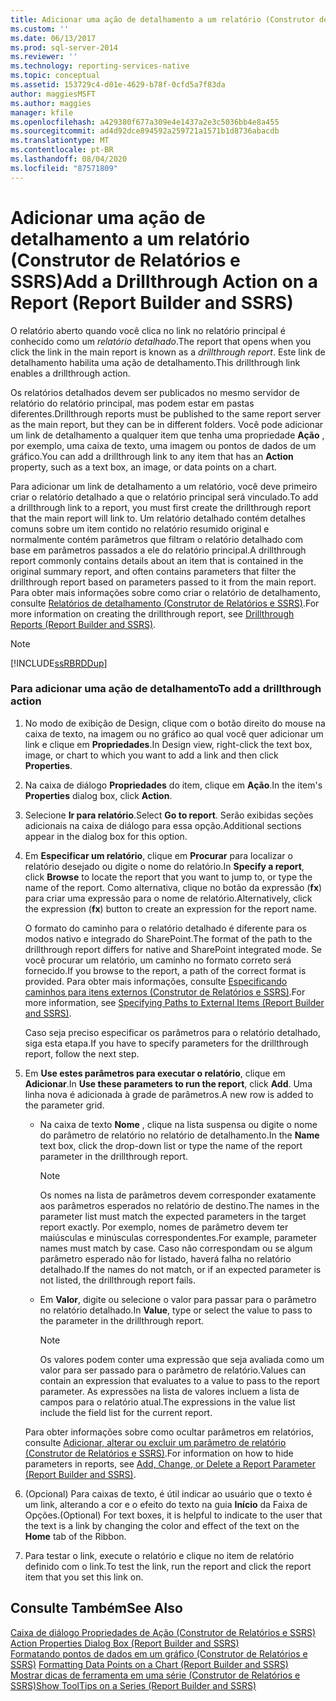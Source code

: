 ```yaml
---
title: Adicionar uma ação de detalhamento a um relatório (Construtor de Relatórios e SSRS) | Microsoft Docs
ms.custom: ''
ms.date: 06/13/2017
ms.prod: sql-server-2014
ms.reviewer: ''
ms.technology: reporting-services-native
ms.topic: conceptual
ms.assetid: 153729c4-d01e-4629-b78f-0cfd5a7f83da
author: maggiesMSFT
ms.author: maggies
manager: kfile
ms.openlocfilehash: a429380f677a309e4e1437a2e3c5036bb4e8a455
ms.sourcegitcommit: ad4d92dce894592a259721a1571b1d8736abacdb
ms.translationtype: MT
ms.contentlocale: pt-BR
ms.lasthandoff: 08/04/2020
ms.locfileid: "87571809"
---
```

# <a name="add-a-drillthrough-action-on-a-report-report-builder-and-ssrs"></a><span data-ttu-id="1f299-102">Adicionar uma ação de detalhamento a um relatório (Construtor de Relatórios e SSRS)</span><span class="sxs-lookup"><span data-stu-id="1f299-102">Add a Drillthrough Action on a Report (Report Builder and SSRS)</span></span>
  <span data-ttu-id="1f299-103">O relatório aberto quando você clica no link no relatório principal é conhecido como um *relatório detalhado*.</span><span class="sxs-lookup"><span data-stu-id="1f299-103">The report that opens when you click the link in the main report is known as a *drillthrough report*.</span></span> <span data-ttu-id="1f299-104">Este link de detalhamento habilita uma ação de detalhamento.</span><span class="sxs-lookup"><span data-stu-id="1f299-104">This drillthrough link enables a drillthrough action.</span></span>  
  
 <span data-ttu-id="1f299-105">Os relatórios detalhados devem ser publicados no mesmo servidor de relatório do relatório principal, mas podem estar em pastas diferentes.</span><span class="sxs-lookup"><span data-stu-id="1f299-105">Drillthrough reports must be published to the same report server as the main report, but they can be in different folders.</span></span> <span data-ttu-id="1f299-106">Você pode adicionar um link de detalhamento a qualquer item que tenha uma propriedade **Ação** , por exemplo, uma caixa de texto, uma imagem ou pontos de dados de um gráfico.</span><span class="sxs-lookup"><span data-stu-id="1f299-106">You can add a drillthrough link to any item that has an **Action** property, such as a text box, an image, or data points on a chart.</span></span>  
  
 <span data-ttu-id="1f299-107">Para adicionar um link de detalhamento a um relatório, você deve primeiro criar o relatório detalhado a que o relatório principal será vinculado.</span><span class="sxs-lookup"><span data-stu-id="1f299-107">To add a drillthrough link to a report, you must first create the drillthrough report that the main report will link to.</span></span> <span data-ttu-id="1f299-108">Um relatório detalhado contém detalhes comuns sobre um item contido no relatório resumido original e normalmente contém parâmetros que filtram o relatório detalhado com base em parâmetros passados a ele do relatório principal.</span><span class="sxs-lookup"><span data-stu-id="1f299-108">A drillthrough report commonly contains details about an item that is contained in the original summary report, and often contains parameters that filter the drillthrough report based on parameters passed to it from the main report.</span></span> <span data-ttu-id="1f299-109">Para obter mais informações sobre como criar o relatório de detalhamento, consulte [Relatórios de detalhamento &#40;Construtor de Relatórios e SSRS&#41;](drillthrough-reports-report-builder-and-ssrs.md).</span><span class="sxs-lookup"><span data-stu-id="1f299-109">For more information on creating the drillthrough report, see [Drillthrough Reports &#40;Report Builder and SSRS&#41;](drillthrough-reports-report-builder-and-ssrs.md).</span></span>  
  
> [!NOTE]  
>  [!INCLUDE[ssRBRDDup](../../includes/ssrbrddup-md.md)]  
  
### <a name="to-add-a-drillthrough-action"></a><span data-ttu-id="1f299-110">Para adicionar uma ação de detalhamento</span><span class="sxs-lookup"><span data-stu-id="1f299-110">To add a drillthrough action</span></span>  
  
1.  <span data-ttu-id="1f299-111">No modo de exibição de Design, clique com o botão direito do mouse na caixa de texto, na imagem ou no gráfico ao qual você quer adicionar um link e clique em **Propriedades**.</span><span class="sxs-lookup"><span data-stu-id="1f299-111">In Design view, right-click the text box, image, or chart to which you want to add a link and then click **Properties**.</span></span>  
  
2.  <span data-ttu-id="1f299-112">Na caixa de diálogo **Propriedades** do item, clique em **Ação**.</span><span class="sxs-lookup"><span data-stu-id="1f299-112">In the item's **Properties** dialog box, click **Action**.</span></span>  
  
3.  <span data-ttu-id="1f299-113">Selecione **Ir para relatório**.</span><span class="sxs-lookup"><span data-stu-id="1f299-113">Select **Go to report**.</span></span> <span data-ttu-id="1f299-114">Serão exibidas seções adicionais na caixa de diálogo para essa opção.</span><span class="sxs-lookup"><span data-stu-id="1f299-114">Additional sections appear in the dialog box for this option.</span></span>  
  
4.  <span data-ttu-id="1f299-115">Em **Especificar um relatório**, clique em **Procurar** para localizar o relatório desejado ou digite o nome do relatório.</span><span class="sxs-lookup"><span data-stu-id="1f299-115">In **Specify a report**, click **Browse** to locate the report that you want to jump to, or type the name of the report.</span></span> <span data-ttu-id="1f299-116">Como alternativa, clique no botão da expressão (**fx**) para criar uma expressão para o nome de relatório.</span><span class="sxs-lookup"><span data-stu-id="1f299-116">Alternatively, click the expression (**fx**) button to create an expression for the report name.</span></span>  
  
     <span data-ttu-id="1f299-117">O formato do caminho para o relatório detalhado é diferente para os modos nativo e integrado do SharePoint.</span><span class="sxs-lookup"><span data-stu-id="1f299-117">The format of the path to the drillthrough report differs for native and SharePoint integrated mode.</span></span> <span data-ttu-id="1f299-118">Se você procurar um relatório, um caminho no formato correto será fornecido.</span><span class="sxs-lookup"><span data-stu-id="1f299-118">If you browse to the report, a path of the correct format is provided.</span></span> <span data-ttu-id="1f299-119">Para obter mais informações, consulte [Especificando caminhos para itens externos &#40;Construtor de Relatórios e SSRS&#41;](specifying-paths-to-external-items-report-builder-and-ssrs.md).</span><span class="sxs-lookup"><span data-stu-id="1f299-119">For more information, see [Specifying Paths to External Items &#40;Report Builder and SSRS&#41;](specifying-paths-to-external-items-report-builder-and-ssrs.md).</span></span>  
  
     <span data-ttu-id="1f299-120">Caso seja preciso especificar os parâmetros para o relatório detalhado, siga esta etapa.</span><span class="sxs-lookup"><span data-stu-id="1f299-120">If you have to specify parameters for the drillthrough report, follow the next step.</span></span>  
  
5.  <span data-ttu-id="1f299-121">Em **Use estes parâmetros para executar o relatório**, clique em **Adicionar**.</span><span class="sxs-lookup"><span data-stu-id="1f299-121">In **Use these parameters to run the report**, click **Add**.</span></span> <span data-ttu-id="1f299-122">Uma linha nova é adicionada à grade de parâmetros.</span><span class="sxs-lookup"><span data-stu-id="1f299-122">A new row is added to the parameter grid.</span></span>  
  
    -   <span data-ttu-id="1f299-123">Na caixa de texto **Nome** , clique na lista suspensa ou digite o nome do parâmetro de relatório no relatório de detalhamento.</span><span class="sxs-lookup"><span data-stu-id="1f299-123">In the **Name** text box, click the drop-down list or type the name of the report parameter in the drillthrough report.</span></span>  
  
        > [!NOTE]  
        >  <span data-ttu-id="1f299-124">Os nomes na lista de parâmetros devem corresponder exatamente aos parâmetros esperados no relatório de destino.</span><span class="sxs-lookup"><span data-stu-id="1f299-124">The names in the parameter list must match the expected parameters in the target report exactly.</span></span> <span data-ttu-id="1f299-125">Por exemplo, nomes de parâmetro devem ter maiúsculas e minúsculas correspondentes.</span><span class="sxs-lookup"><span data-stu-id="1f299-125">For example, parameter names must match by case.</span></span> <span data-ttu-id="1f299-126">Caso não correspondam ou se algum parâmetro esperado não for listado, haverá falha no relatório detalhado.</span><span class="sxs-lookup"><span data-stu-id="1f299-126">If the names do not match, or if an expected parameter is not listed, the drillthrough report fails.</span></span>  
  
    -   <span data-ttu-id="1f299-127">Em **Valor**, digite ou selecione o valor para passar para o parâmetro no relatório detalhado.</span><span class="sxs-lookup"><span data-stu-id="1f299-127">In **Value**, type or select the value to pass to the parameter in the drillthrough report.</span></span>  
  
        > [!NOTE]  
        >  <span data-ttu-id="1f299-128">Os valores podem conter uma expressão que seja avaliada como um valor para ser passado para o parâmetro de relatório.</span><span class="sxs-lookup"><span data-stu-id="1f299-128">Values can contain an expression that evaluates to a value to pass to the report parameter.</span></span> <span data-ttu-id="1f299-129">As expressões na lista de valores incluem a lista de campos para o relatório atual.</span><span class="sxs-lookup"><span data-stu-id="1f299-129">The expressions in the value list include the field list for the current report.</span></span>  
  
     <span data-ttu-id="1f299-130">Para obter informações sobre como ocultar parâmetros em relatórios, consulte [Adicionar, alterar ou excluir um parâmetro de relatório &#40;Construtor de Relatórios e SSRS&#41;](add-change-or-delete-a-report-parameter-report-builder-and-ssrs.md).</span><span class="sxs-lookup"><span data-stu-id="1f299-130">For information on how to hide parameters in reports, see [Add, Change, or Delete a Report Parameter &#40;Report Builder and SSRS&#41;](add-change-or-delete-a-report-parameter-report-builder-and-ssrs.md).</span></span>  
  
6.  <span data-ttu-id="1f299-131">(Opcional) Para caixas de texto, é útil indicar ao usuário que o texto é um link, alterando a cor e o efeito do texto na guia **Início** da Faixa de Opções.</span><span class="sxs-lookup"><span data-stu-id="1f299-131">(Optional) For text boxes, it is helpful to indicate to the user that the text is a link by changing the color and effect of the text on the **Home** tab of the Ribbon.</span></span>  
  
7.  <span data-ttu-id="1f299-132">Para testar o link, execute o relatório e clique no item de relatório definido com o link.</span><span class="sxs-lookup"><span data-stu-id="1f299-132">To test the link, run the report and click the report item that you set this link on.</span></span>  
  
## <a name="see-also"></a><span data-ttu-id="1f299-133">Consulte Também</span><span class="sxs-lookup"><span data-stu-id="1f299-133">See Also</span></span>  
 <span data-ttu-id="1f299-134">[Caixa de diálogo Propriedades de Ação &#40;Construtor de Relatórios e SSRS&#41;](../action-properties-dialog-box-report-builder-and-ssrs.md) </span><span class="sxs-lookup"><span data-stu-id="1f299-134">[Action Properties Dialog Box &#40;Report Builder and SSRS&#41;](../action-properties-dialog-box-report-builder-and-ssrs.md) </span></span>  
 <span data-ttu-id="1f299-135">[Formatando pontos de dados em um gráfico &#40;Construtor de Relatórios e SSRS&#41;](formatting-data-points-on-a-chart-report-builder-and-ssrs.md) </span><span class="sxs-lookup"><span data-stu-id="1f299-135">[Formatting Data Points on a Chart &#40;Report Builder and SSRS&#41;](formatting-data-points-on-a-chart-report-builder-and-ssrs.md) </span></span>  
 [<span data-ttu-id="1f299-136">Mostrar dicas de ferramenta em uma série &#40;Construtor de Relatórios e SSRS&#41;</span><span class="sxs-lookup"><span data-stu-id="1f299-136">Show ToolTips on a Series &#40;Report Builder and SSRS&#41;</span></span>](show-tooltips-on-a-series-report-builder-and-ssrs.md)  
  
  

